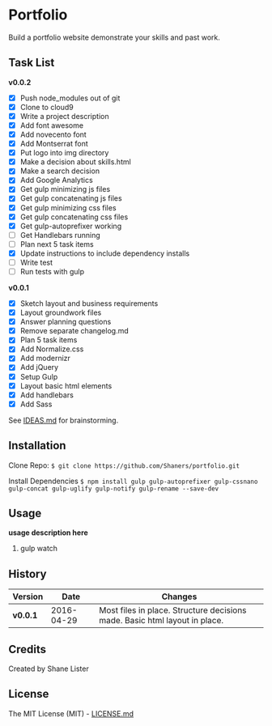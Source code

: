 # Portfolio

Build a portfolio website demonstrate your skills and past work.

## Task List

**v0.0.2**
- [X] Push node_modules out of git
- [X] Clone to cloud9
- [X] Write a project description
- [X] Add font awesome
- [X] Add novecento font
- [X] Add Montserrat font
- [X] Put logo into img directory
- [X] Make a decision about skills.html
- [X] Make a search decision
- [X] Add Google Analytics
- [X] Get gulp minimizing js files
- [X] Get gulp concatenating js files
- [X] Get gulp minimizing css files
- [X] Get gulp concatenating css files
- [X] Get gulp-autoprefixer working
- [ ] Get Handlebars running
- [ ] Plan next 5 task items
- [X] Update instructions to include dependency installs
- [ ] Write test
- [ ] Run tests with gulp

**v0.0.1**
- [X] Sketch layout and business requirements
- [X] Layout groundwork files
- [X] Answer planning questions
- [X] Remove separate changelog.md
- [X] Plan 5 task items
- [X] Add Normalize.css
- [X] Add modernizr
- [X] Add jQuery
- [X] Setup Gulp
- [X] Layout basic html elements
- [X] Add handlebars
- [X] Add Sass

See [IDEAS.md](./IDEAS.md) for brainstorming.

## Installation

Clone Repo:
```$ git clone https://github.com/Shaners/portfolio.git```

Install Dependencies
```$ npm install gulp gulp-autoprefixer gulp-cssnano gulp-concat gulp-uglify gulp-notify gulp-rename --save-dev```

## Usage

**usage description here**

1. gulp watch

## History

| Version | Date | Changes |
| ------- | ---- | ------- |
| **v0.0.1** | 2016-04-29 | Most files in place. Structure decisions made. Basic html layout in place. |

## Credits

Created by Shane Lister

## License

The MIT License (MIT) - [LICENSE.md](./LICENSE.md)